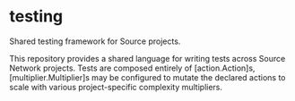 # testing
Shared testing framework for Source projects.

This repository provides a shared language for writing tests across Source Network projects.  Tests are composed entirely of [action.Action]s, [multiplier.Multiplier]s may be configured to mutate the declared actions to scale with various project-specific complexity multipliers.
